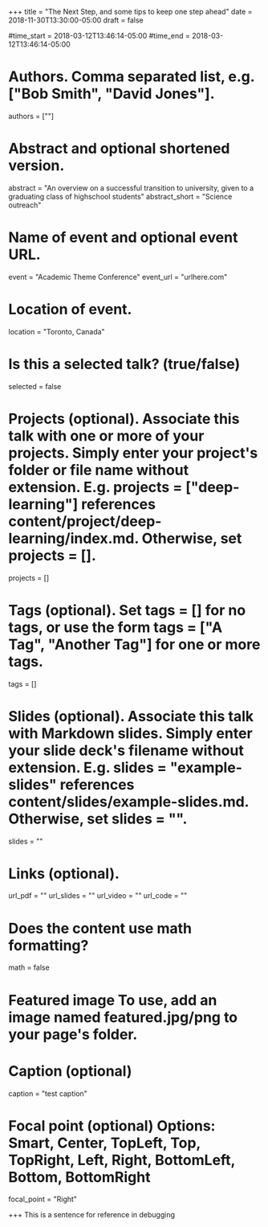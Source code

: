 +++ 
title = "The Next Step, and some tips to keep one step ahead" 
date = 2018-11-30T13:30:00-05:00
draft = false

#time_start = 2018-03-12T13:46:14-05:00 #time_end = 2018-03-12T13:46:14-05:00

# Authors. Comma separated list, e.g. ["Bob Smith", "David Jones"]. 
authors = [""]

# Abstract and optional shortened version. 
abstract = "An overview on a successful transition to university, given to a graduating class of highschool students" 
abstract_short = "Science outreach"

# Name of event and optional event URL. 
event = "Academic Theme Conference" 
event_url = "urlhere.com"

# Location of event. 
location = "Toronto, Canada"

# Is this a selected talk? (true/false) 
selected = false

# Projects (optional). Associate this talk with one or more of your projects. Simply enter your project's folder or file name without extension. E.g. projects = ["deep-learning"] references content/project/deep-learning/index.md. Otherwise, set projects = []. 
projects = []

# Tags (optional). Set tags = [] for no tags, or use the form tags = ["A Tag", "Another Tag"] for one or more tags. 
tags = []

# Slides (optional). Associate this talk with Markdown slides. Simply enter your slide deck's filename without extension. E.g. slides = "example-slides" references content/slides/example-slides.md. Otherwise, set slides = "". 
slides = ""

# Links (optional). 
url_pdf = "" 
url_slides = "" 
url_video = "" 
url_code = ""

# Does the content use math formatting? 
math = false

# Featured image To use, add an image named featured.jpg/png to your page's folder.

# Caption (optional) 
caption = "test caption"

# Focal point (optional) Options: Smart, Center, TopLeft, Top, TopRight, Left, Right, BottomLeft, Bottom, BottomRight 
focal_point = "Right" 

+++
This is a sentence for reference in debugging

